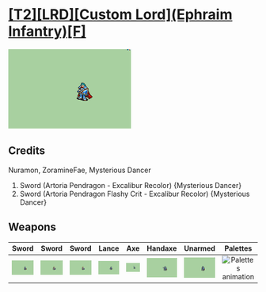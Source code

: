 # [\[T2\]\[LRD\]\[Custom Lord\]\(Ephraim Infantry\)\[F\]](../%5BT2%5D%5BLRD%5D%5BCustom%20Lord%5D(Ephraim%20Infantry)%5BF%5D)

<img src="./1.%20Sword/Sword_000.png" alt="[T2][LRD][Custom Lord](Ephraim Infantry)[F] standing" />

## Credits

Nuramon, ZoramineFae, Mysterious Dancer

1. Sword (Artoria Pendragon - Excalibur Recolor) {Mysterious Dancer}
1. Sword (Artoria Pendragon Flashy Crit - Excalibur Recolor) {Mysterious Dancer}

## Weapons


|Sword |Sword |Sword |Lance |Axe |Handaxe |Unarmed |Palettes |
|  :---: | :---: | :---: | :---: | :---: | :---: | :---: | :---: |
| <img alt="Sword animation" src="./1.%20Sword/Sword.gif" /> | <img alt="Sword animation" src="./1.%20Sword%20(Artoria%20Excalibur%20Recolor)/Sword.gif" /> | <img alt="Sword animation" src="./1.%20Sword%20(Artoria%20Flashy%20Crit)/Sword.gif" /> | <img alt="Lance animation" src="./2.%20Lance/Lance.gif" /> | <img alt="Axe animation" src="./3.%20Axe/Axe.gif" /> | <img alt="Handaxe animation" src="./4.%20Handaxe/Handaxe.gif" /> | <img alt="Unarmed animation" src="./8.%20Unarmed/Unarmed.gif" /> | <img alt="Palettes animation" src="./Palettes/Palettes.gif" /> |
